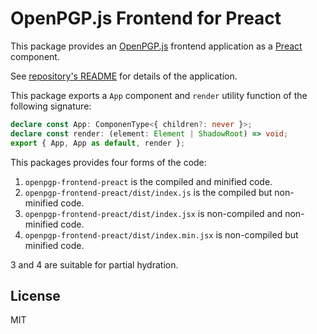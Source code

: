 # OpenPGP.js Frontend for Preact

This package provides an [OpenPGP.js] frontend application as a
[Preact] component.

See [repository's README][openpgp-frontend] for details of the application.

This package exports a `App` component and `render` utility function of
the following signature:

```typescript
declare const App: ComponenType<{ children?: never }>;
declare const render: (element: Element | ShadowRoot) => void;
export { App, App as default, render };
```

This packages provides four forms of the code:

1. `openpgp-frontend-preact`
   is the compiled and minified code.
2. `openpgp-frontend-preact/dist/index.js`
   is the compiled but non-minified code.
3. `openpgp-frontend-preact/dist/index.jsx`
   is non-compiled and non-minified code.
4. `openpgp-frontend-preact/dist/index.min.jsx`
   is non-compiled but minified code.

3 and 4 are suitable for partial hydration.

## License

MIT

[OpenPGP.js]: https://openpgpjs.org
[Preact]: https://preactjs.com
[openpgp-frontend]: https://github.com/uenoB/openpgp-frontend#readme
